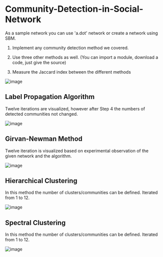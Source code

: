 # Community-Detection-in-Social-Network

As a sample network you can use 'a.dot' network or create a network using SBM.

1) Implement any community detection method we covered.

2) Use three other methods as well. (You can import a module, download a code, just give the source)

3) Measure the Jaccard index between the different methods

![image](https://github.com/eva-vision/Community-Detection-in-Social-Network/assets/52841811/2a0d73c3-84a7-4927-aacc-afaaa5b9536a)

## Label Propagation Algorithm
Twelve iterations are visualized, however after Step 4 the numbers of detected communities not changed.

![image](https://github.com/eva-vision/Community-Detection-in-Social-Network/assets/52841811/536adb4b-38e7-4649-b042-24a33b2dd8be)

## Girvan-Newman Method
Twelve iteration is visualized based on experimental observation of the given network and the algorithm.

![image](https://github.com/eva-vision/Community-Detection-in-Social-Network/assets/52841811/e80aec87-5a7a-4738-83c2-62e6cbc1d041)

## Hierarchical Clustering
In this method the number of clusters/communities can be defined. Iterated from 1 to 12.

![image](https://github.com/eva-vision/Community-Detection-in-Social-Network/assets/52841811/bf065d13-cdca-47e7-9d51-2867bea7c21a)

## Spectral Clustering 
In this method the number of clusters/communities can be defined. Iterated from 1 to 12.

![image](https://github.com/eva-vision/Community-Detection-in-Social-Network/assets/52841811/82f1aab1-f491-412f-b6ff-584e1da43812)

